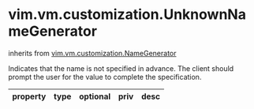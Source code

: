 vim.vm.customization.UnknownNameGenerator
=========================================
inherits from [vim.vm.customization.NameGenerator](docs/vim.vm.customization.NameGenerator.md)


Indicates that the name is not specified in advance. The client should prompt the   user for the value to complete the specification.

| property | type | optional | priv | desc |
|:---------|:-----|:---------|:-----|:-----|


